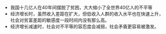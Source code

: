 - 我国十几亿人在40年间摆脱了贫困，大大缩小了全世界40亿人的不平等
- 经济增长时，虽然收入差距在扩大，但低收入人群的收入水平也在快速上升，社会对贫富差距的敏感度一段时间内没有那么高。
- 经济增长减速时，社会对不平等的容忍度会减弱，社会矛盾更容易被激发。
